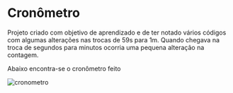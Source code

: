 # Cronômetro
 Projeto criado com objetivo de aprendizado e de ter notado vários códigos com algumas alterações nas trocas de 59s para 1m.
 Quando chegava na troca de segundos para minutos ocorria uma pequena alteração na contagem.
 
 
 Abaixo encontra-se o cronômetro feito
 
 

![cronometro](https://user-images.githubusercontent.com/111820291/186556560-edcb44c4-e338-4c9e-8de2-e40b41af1219.png)
